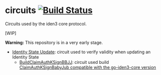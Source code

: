 # circuits [![Build Status](https://travis-ci.org/iden3/circuits.svg?branch=master)](https://travis-ci.org/iden3/circuits)

Circuits used by the iden3 core protocol.

[WIP]

**Warning:** This repository is in a very early stage.

- [Identity State Update](circuits/idState.circom): circuit used to verify validity when updating an Identity State
  - [BuildClaimAuthKSignBBJJ](circuits/buildClaimAuthKSignBBJJ.circom): circuit used build [ClaimAuthKSignBabyJub compatible with the go-iden3-core version](https://github.com/iden3/go-iden3-core/blob/master/core/claims/claimAuthorizeKSignBabyJub.go)
